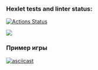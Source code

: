 ### Hexlet tests and linter status:
[![Actions Status](https://github.com/EvgeniyPy/python-project-49/workflows/hexlet-check/badge.svg)](https://github.com/EvgeniyPy/python-project-49/actions)

<a href="https://codeclimate.com/github/EvgeniyPy/python-project-49/maintainability"><img src="https://api.codeclimate.com/v1/badges/1b28161c9327fc9dfe74/maintainability" /></a>





### Пример игры
[![asciicast](https://asciinema.org/a/580561.svg)](https://asciinema.org/a/580561)

